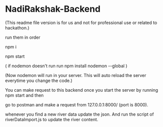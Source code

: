 # NadiRakshak-Backend


(This readme file version is for us and not for professional use or related to hackathon.)

run them in order

npm i


npm start


(
if nodemon doesn't run
run 
npm install nodemon --global
)

(Now nodemon will run in your server. This will auto reload the server everytime you change the code.)

You can make request to this backend once you start the server by running npm start
and then 

go to postman and make a request from 127.0.0.1:8000/
(port is 8000).





whenever you find a new river data update the json.
And run the script of riverDataImport.js to update the river content.

